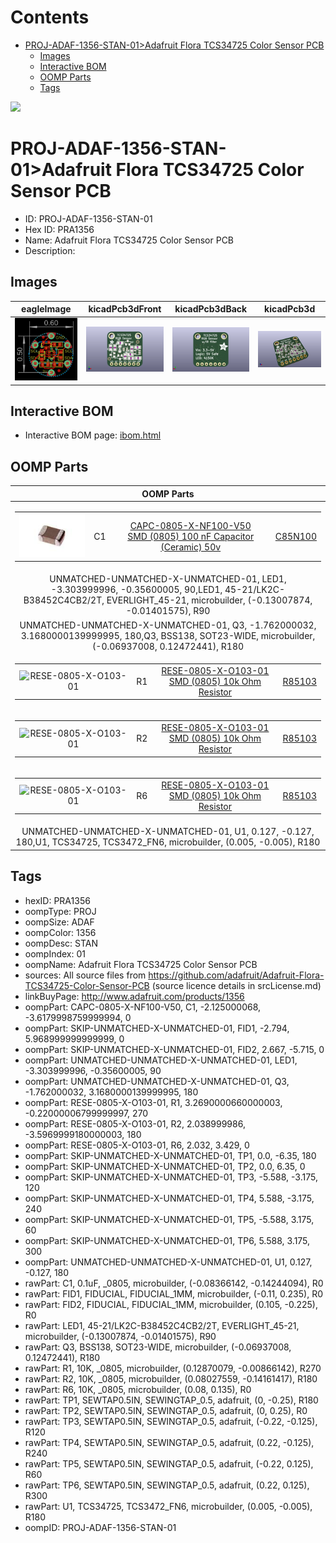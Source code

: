 



Contents
========

* [PROJ-ADAF-1356-STAN-01>Adafruit Flora TCS34725 Color Sensor PCB](#proj-adaf-1356-stan-01adafruit-flora-tcs34725-color-sensor-pcb)
	* [Images](#images)
	* [Interactive BOM](#interactive-bom)
	* [OOMP Parts](#oomp-parts)
	* [Tags](#tags)
  
![][im]
# PROJ-ADAF-1356-STAN-01>Adafruit Flora TCS34725 Color Sensor PCB

- ID: PROJ-ADAF-1356-STAN-01
- Hex ID: PRA1356
- Name: Adafruit Flora TCS34725 Color Sensor PCB
- Description: 

## Images
  
  

|eagleImage|kicadPcb3dFront|kicadPcb3dBack|kicadPcb3d|
| :---: | :---: | :---: | :---: |
|[![eagleImage](eagleImage_140.png)](eagleImage_600.png)|[![kicadPcb3dFront](kicadPcb3dFront_140.png)](kicadPcb3dFront_600.png)|[![kicadPcb3dBack](kicadPcb3dBack_140.png)](kicadPcb3dBack_600.png)|[![kicadPcb3d](kicadPcb3d_140.png)](kicadPcb3d_600.png)|

## Interactive BOM

- Interactive BOM page: [ibom.html](kicad/bom/ibom.html)

## OOMP Parts
  

|OOMP Parts|
| :---: |
|<table><tr><td>![CAPC-0805-X-NF100-V50](https://raw.githubusercontent.com/oomlout/oomlout_OOMP_parts/main/CAPC-0805-X-NF100-V50/image_140.jpg)</td><td> C1</td><td>[CAPC-0805-X-NF100-V50<br>SMD (0805) 100 nF Capacitor (Ceramic) 50v](https://github.com/oomlout/oomlout_OOMP_parts/tree/main/CAPC-0805-X-NF100-V50/)</td><td>[C85N100](https://github.com/oomlout/oomlout_OOMP_parts/tree/main/CAPC-0805-X-NF100-V50/)</td></tr></table>|
|UNMATCHED-UNMATCHED-X-UNMATCHED-01, LED1, -3.303999996, -0.35600005, 90,LED1, 45-21/LK2C-B38452C4CB2/2T, EVERLIGHT_45-21, microbuilder, (-0.13007874, -0.01401575), R90|
|UNMATCHED-UNMATCHED-X-UNMATCHED-01, Q3, -1.762000032, 3.1680000139999995, 180,Q3, BSS138, SOT23-WIDE, microbuilder, (-0.06937008, 0.12472441), R180|
|<table><tr><td>![RESE-0805-X-O103-01](https://raw.githubusercontent.com/oomlout/oomlout_OOMP_parts/main/RESE-0805-X-O103-01/image_140.jpg)</td><td> R1</td><td>[RESE-0805-X-O103-01<br>SMD (0805) 10k Ohm Resistor](https://github.com/oomlout/oomlout_OOMP_parts/tree/main/RESE-0805-X-O103-01/)</td><td>[R85103](https://github.com/oomlout/oomlout_OOMP_parts/tree/main/RESE-0805-X-O103-01/)</td></tr></table>|
|<table><tr><td>![RESE-0805-X-O103-01](https://raw.githubusercontent.com/oomlout/oomlout_OOMP_parts/main/RESE-0805-X-O103-01/image_140.jpg)</td><td> R2</td><td>[RESE-0805-X-O103-01<br>SMD (0805) 10k Ohm Resistor](https://github.com/oomlout/oomlout_OOMP_parts/tree/main/RESE-0805-X-O103-01/)</td><td>[R85103](https://github.com/oomlout/oomlout_OOMP_parts/tree/main/RESE-0805-X-O103-01/)</td></tr></table>|
|<table><tr><td>![RESE-0805-X-O103-01](https://raw.githubusercontent.com/oomlout/oomlout_OOMP_parts/main/RESE-0805-X-O103-01/image_140.jpg)</td><td> R6</td><td>[RESE-0805-X-O103-01<br>SMD (0805) 10k Ohm Resistor](https://github.com/oomlout/oomlout_OOMP_parts/tree/main/RESE-0805-X-O103-01/)</td><td>[R85103](https://github.com/oomlout/oomlout_OOMP_parts/tree/main/RESE-0805-X-O103-01/)</td></tr></table>|
|UNMATCHED-UNMATCHED-X-UNMATCHED-01, U1, 0.127, -0.127, 180,U1, TCS34725, TCS3472_FN6, microbuilder, (0.005, -0.005), R180|

## Tags

- hexID: PRA1356
- oompType: PROJ
- oompSize: ADAF
- oompColor: 1356
- oompDesc: STAN
- oompIndex: 01
- oompName: Adafruit Flora TCS34725 Color Sensor PCB
- sources: All source files from https://github.com/adafruit/Adafruit-Flora-TCS34725-Color-Sensor-PCB (source licence details in srcLicense.md)
- linkBuyPage: http://www.adafruit.com/products/1356
- oompPart: CAPC-0805-X-NF100-V50, C1, -2.125000068, -3.6179998759999994, 0
- oompPart: SKIP-UNMATCHED-X-UNMATCHED-01, FID1, -2.794, 5.968999999999999, 0
- oompPart: SKIP-UNMATCHED-X-UNMATCHED-01, FID2, 2.667, -5.715, 0
- oompPart: UNMATCHED-UNMATCHED-X-UNMATCHED-01, LED1, -3.303999996, -0.35600005, 90
- oompPart: UNMATCHED-UNMATCHED-X-UNMATCHED-01, Q3, -1.762000032, 3.1680000139999995, 180
- oompPart: RESE-0805-X-O103-01, R1, 3.2690000660000003, -0.22000006799999997, 270
- oompPart: RESE-0805-X-O103-01, R2, 2.038999986, -3.5969999180000003, 180
- oompPart: RESE-0805-X-O103-01, R6, 2.032, 3.429, 0
- oompPart: SKIP-UNMATCHED-X-UNMATCHED-01, TP1, 0.0, -6.35, 180
- oompPart: SKIP-UNMATCHED-X-UNMATCHED-01, TP2, 0.0, 6.35, 0
- oompPart: SKIP-UNMATCHED-X-UNMATCHED-01, TP3, -5.588, -3.175, 120
- oompPart: SKIP-UNMATCHED-X-UNMATCHED-01, TP4, 5.588, -3.175, 240
- oompPart: SKIP-UNMATCHED-X-UNMATCHED-01, TP5, -5.588, 3.175, 60
- oompPart: SKIP-UNMATCHED-X-UNMATCHED-01, TP6, 5.588, 3.175, 300
- oompPart: UNMATCHED-UNMATCHED-X-UNMATCHED-01, U1, 0.127, -0.127, 180
- rawPart: C1, 0.1uF, _0805, microbuilder, (-0.08366142, -0.14244094), R0
- rawPart: FID1, FIDUCIAL, FIDUCIAL_1MM, microbuilder, (-0.11, 0.235), R0
- rawPart: FID2, FIDUCIAL, FIDUCIAL_1MM, microbuilder, (0.105, -0.225), R0
- rawPart: LED1, 45-21/LK2C-B38452C4CB2/2T, EVERLIGHT_45-21, microbuilder, (-0.13007874, -0.01401575), R90
- rawPart: Q3, BSS138, SOT23-WIDE, microbuilder, (-0.06937008, 0.12472441), R180
- rawPart: R1, 10K, _0805, microbuilder, (0.12870079, -0.00866142), R270
- rawPart: R2, 10K, _0805, microbuilder, (0.08027559, -0.14161417), R180
- rawPart: R6, 10K, _0805, microbuilder, (0.08, 0.135), R0
- rawPart: TP1, SEWTAP0.5IN, SEWINGTAP_0.5, adafruit, (0, -0.25), R180
- rawPart: TP2, SEWTAP0.5IN, SEWINGTAP_0.5, adafruit, (0, 0.25), R0
- rawPart: TP3, SEWTAP0.5IN, SEWINGTAP_0.5, adafruit, (-0.22, -0.125), R120
- rawPart: TP4, SEWTAP0.5IN, SEWINGTAP_0.5, adafruit, (0.22, -0.125), R240
- rawPart: TP5, SEWTAP0.5IN, SEWINGTAP_0.5, adafruit, (-0.22, 0.125), R60
- rawPart: TP6, SEWTAP0.5IN, SEWINGTAP_0.5, adafruit, (0.22, 0.125), R300
- rawPart: U1, TCS34725, TCS3472_FN6, microbuilder, (0.005, -0.005), R180
- oompID: PROJ-ADAF-1356-STAN-01



[im]: kicadPcb3d_450.png
